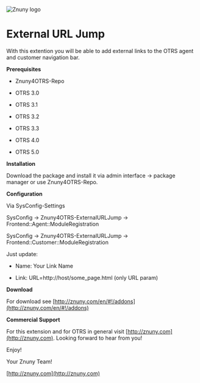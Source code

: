 ![Znuny logo](http://znuny.com/assets/logo_small.png)

External URL Jump
=================
With this extention you will be able to add external links to the OTRS agent and customer navigation bar.

**Prerequisites**

- Znuny4OTRS-Repo

- OTRS 3.0

- OTRS 3.1

- OTRS 3.2

- OTRS 3.3

- OTRS 4.0

- OTRS 5.0

**Installation**

Download the package and install it via admin interface -> package manager or use Znuny4OTRS-Repo.


**Configuration**

Via SysConfig-Settings

SysConfig -> Znuny4OTRS-ExternalURLJump -> Frontend::Agent::ModuleRegistration

SysConfig -> Znuny4OTRS-ExternalURLJump -> Frontend::Customer::ModuleRegistration

Just update:

* Name: Your Link Name

* Link: URL=http://host/some_page.html (only URL param)

**Download**

For download see [http://znuny.com/en/#!/addons](http://znuny.com/en/#!/addons)

**Commercial Support**

For this extension and for OTRS in general visit [http://znuny.com](http://znuny.com). Looking forward to hear from you!

Enjoy!

 Your Znuny Team!

 [http://znuny.com](http://znuny.com)
